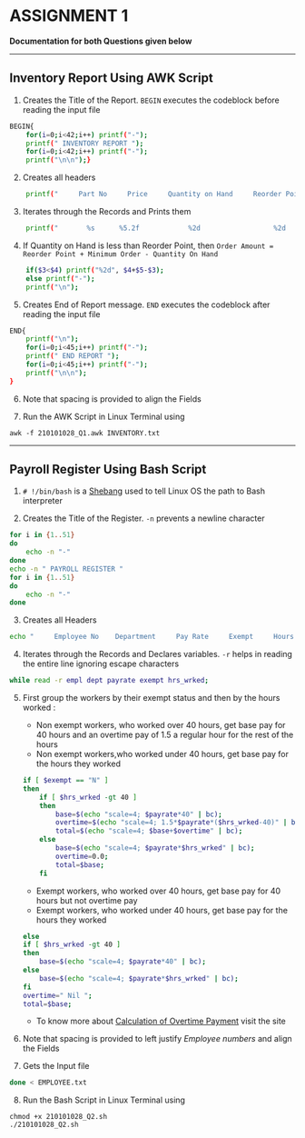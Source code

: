 # **ASSIGNMENT 1**
**Documentation for both Questions given below**

---
## Inventory Report Using AWK Script

1. Creates the Title of the Report. ` BEGIN ` executes the codeblock before reading the input file
``` bash
BEGIN{
    for(i=0;i<42;i++) printf("-");
    printf(" INVENTORY REPORT ");
    for(i=0;i<42;i++) printf("-");
    printf("\n\n");}
```

2. Creates all headers
``` bash
    printf("     Part No     Price     Quantity on Hand     Reorder Point     Minimum Order     Order Amount \n");
```

3. Iterates through the Records and Prints them
``` bash
    printf("       %s      %5.2f            %2d                  %2d                %2d               ", $1,$2,$3,$4,$5);
```

4. If Quantity on Hand is less than Reorder Point,
then ` Order Amount = Reorder Point + Minimum Order - Quantity On Hand `
``` bash
    if($3<$4) printf("%2d", $4+$5-$3);
    else printf("-");
    printf("\n");
```

5. Creates End of Report message. ` END ` executes the codeblock after reading the input file
``` bash
END{
    printf("\n");
    for(i=0;i<45;i++) printf("-");
    printf(" END REPORT ");
    for(i=0;i<45;i++) printf("-");
    printf("\n\n");
}
```

6. Note that spacing is provided to align the Fields

7. Run the AWK Script in Linux Terminal using
``` 
awk -f 210101028_Q1.awk INVENTORY.txt
```

---
## Payroll Register Using Bash Script

1. ` # !/bin/bash ` is a [Shebang](https://bash.cyberciti.biz/guide/Shebang) used to tell Linux OS the path to Bash interpreter

2. Creates the Title of the Register. ` -n ` prevents a newline character
``` bash
for i in {1..51}
do
    echo -n "-"
done
echo -n " PAYROLL REGISTER "
for i in {1..51}
do
    echo -n "-"
done
```

3. Creates all Headers
``` bash
echo "     Employee No    Department     Pay Rate     Exempt     Hours Worked     Base Pay     Overtime Pay     Total Pay"
```

4. Iterates through the Records and Declares variables. ` -r ` helps in reading the entire line ignoring escape characters
``` bash
while read -r empl dept payrate exempt hrs_wrked;
```

5. First group the workers by their exempt status and then by the hours worked :
    - Non exempt workers, who worked over 40 hours, get base pay for 40 hours and an overtime pay of 1.5 a regular hour for the rest of the hours
    - Non exempt workers,who worked under 40 hours, get base pay for the hours they worked
    ``` bash
    if [ $exempt == "N" ]
    then
        if [ $hrs_wrked -gt 40 ]
        then
            base=$(echo "scale=4; $payrate*40" | bc);
            overtime=$(echo "scale=4; 1.5*$payrate*($hrs_wrked-40)" | bc);
            total=$(echo "scale=4; $base+$overtime" | bc);
        else
            base=$(echo "scale=4; $payrate*$hrs_wrked" | bc);
            overtime=0.0;
            total=$base;
        fi
    ```
    - Exempt workers, who worked over 40 hours, get base pay for 40 hours but not overtime pay
    - Exempt workers, who worked under 40 hours, get base pay for the hours they worked
    ``` bash
    else
    if [ $hrs_wrked -gt 40 ]
    then
        base=$(echo "scale=4; $payrate*40" | bc);
    else
        base=$(echo "scale=4; $payrate*$hrs_wrked" | bc);
    fi
    overtime=" Nil ";
    total=$base;
    ```
    - To know more about [Calculation of Overtime Payment](https://www.indeed.com/career-advice/pay-salary/how-to-calculate-time-and-a-half) visit the site

6. Note that spacing is provided to left justify _Employee numbers_ and align the Fields

7. Gets the Input file
``` bash
done < EMPLOYEE.txt
```

8. Run the Bash Script in Linux Terminal using
```
chmod +x 210101028_Q2.sh
./210101028_Q2.sh
```
